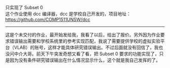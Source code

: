 只实现了 Subset 0  
这个作业使用 dcc 编译器，dcc 是学校自己开发的，项目地址：https://github.com/COMP1511UNSW/dcc

---

这是个未交付的作业，最开始发给我，我看了以后，给出了报价。另外因为作业要求错误输出需要和学校系统里的参考实现匹配，我说了需要提供学校的虚拟实验平台（VLAB）的账号，这样才能具体研究错误输出。不过后面就没有回信了，我也没问中介大哥。前天下午突发奇想又看了看，把 Subset 0 要求的功能实现了，只是因为没有条件研究错误输出在什么情况显示什么，这个就是我自己发挥的了。